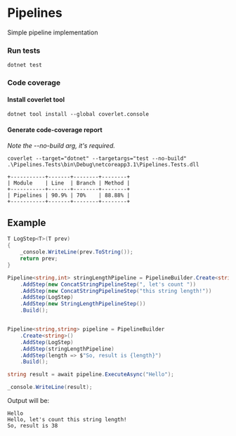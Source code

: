 # Pipelines

Simple pipeline implementation

### Run tests

`dotnet test`

### Code coverage

#### Install coverlet tool

`dotnet tool install --global coverlet.console`

#### Generate code-coverage report

_Note the --no-build arg, it's required._

`coverlet --target="dotnet" --targetargs="test --no-build" .\Pipelines.Tests\bin\Debug\netcoreapp3.1\Pipelines.Tests.dll`

```
+-----------+-------+--------+--------+
| Module    | Line  | Branch | Method |
+-----------+-------+--------+--------+
| Pipelines | 90.9% | 70%    | 88.88% |
+-----------+-------+--------+--------+
```

## Example

```c#
T LogStep<T>(T prev)
{
    _console.WriteLine(prev.ToString());
    return prev;
}

Pipeline<string,int> stringLengthPipeline = PipelineBuilder.Create<string>()
    .AddStep(new ConcatStringPipelineStep(", let's count "))
    .AddStep(new ConcatStringPipelineStep("this string length!"))
    .AddStep(LogStep)
    .AddStep(new StringLengthPipelineStep())
    .Build();


Pipeline<string,string> pipeline = PipelineBuilder
    .Create<string>()
    .AddStep(LogStep)
    .AddStep(stringLengthPipeline)
    .AddStep(length => $"So, result is {length}")
    .Build();

string result = await pipeline.ExecuteAsync("Hello");

_console.WriteLine(result);
```
Output will be:

```
Hello
Hello, let's count this string length!
So, result is 38
```
